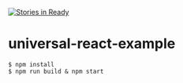 [![Stories in Ready](https://badge.waffle.io/kyrieleison/universal-react-example.png?label=ready&title=Ready)](https://waffle.io/kyrieleison/universal-react-example)
# universal-react-example

```
$ npm install
$ npm run build & npm start
```
